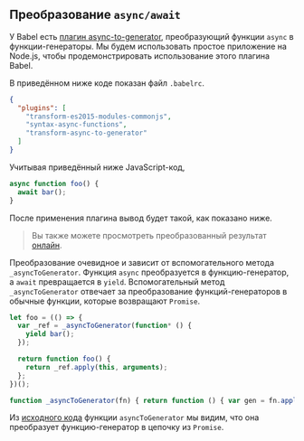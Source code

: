 ## Преобразование `async/await`

У Babel есть [плагин async-to-generator](https://babeljs.io/docs/plugins/transform-async-to-generator/), преобразующий функции `async` в функции-генераторы. Мы будем использовать простое приложение на Node.js, чтобы продемонстрировать использование этого плагина Babel.

В приведённом ниже коде показан файл `.babelrc`.

```json
{
  "plugins": [
    "transform-es2015-modules-commonjs",
    "syntax-async-functions",
    "transform-async-to-generator"
  ]
}
```

Учитывая приведённый ниже JavaScript-код,

```js
async function foo() {
  await bar();
}
```

После применения плагина вывод будет такой, как показано ниже. 

> Вы также можете просмотреть преобразованный результат [онлайн](https://babeljs.io/repl#?babili=false&browsers=&build=&builtIns=false&spec=false&loose=false&code_lz=IYZwngdgxgBAZgV2gFwJYHsL3egFAShgG8AoGGYAd2FWRgCNgAnAgbhIF8g&debug=false&forceAllTransforms=false&shippedProposals=false&circleciRepo=&evaluate=false&fileSize=false&sourceType=module&lineWrap=true&presets=stage-2&prettier=false&targets=&version=6.26.0&envVersion=).

Преобразование очевидное и зависит от вспомогательного метода `_asyncToGenerator`. Функция `async` преобразуется в функцию-генератор, а `await` превращается в `yield`. Вспомогательный метод `_asyncToGenerator` отвечает за преобразование функций-генераторов в обычные функции, которые возвращают `Promise`.


```js
let foo = (() => {
  var _ref = _asyncToGenerator(function* () {
    yield bar();
  });

  return function foo() {
    return _ref.apply(this, arguments);
  };
})();

function _asyncToGenerator(fn) { return function () { var gen = fn.apply(this, arguments); return new Promise(function (resolve, reject) { function step(key, arg) { try { var info = gen[key](arg); var value = info.value; } catch (error) { reject(error); return; } if (info.done) { resolve(value); } else { return Promise.resolve(value).then(function (value) { step("next", value); }, function (err) { step("throw", err); }); } } return step("next"); }); }; }
```

Из [исходного кода](https://github.com/babel/babel/blob/master/packages/babel-helpers/src/helpers.js#L240) функции `asyncToGenerator` мы видим, что она преобразует функцию-генератор в цепочку из `Promise`.
